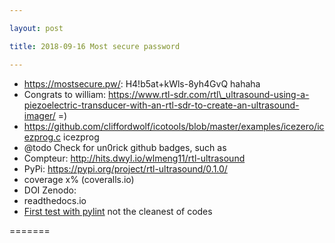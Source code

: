 ```yaml
---

layout: post

title: 2018-09-16 Most secure password

---
```



-   https://mostsecure.pw/: H4!b5at+kWls-8yh4GvQ hahaha
-   Congrats to william:
    https://www.rtl-sdr.com/rtl\_ultrasound-using-a-piezoelectric-transducer-with-an-rtl-sdr-to-create-an-ultrasound-imager/ =)
-   https://github.com/cliffordwolf/icotools/blob/master/examples/icezero/icezprog.c
    icezprog
-   @todo Check for un0rick github badges, such as
-   Compteur: http://hits.dwyl.io/wlmeng11/rtl-ultrasound
-   PyPi: https://pypi.org/project/rtl-ultrasound/0.1.0/
-   coverage x% (coveralls.io)
-   DOI Zenodo:
-   readthedocs.io
-   [First test with pylint](/matty/20180901a/pyUn0.pylint.report) not
    the cleanest of codes

=======

